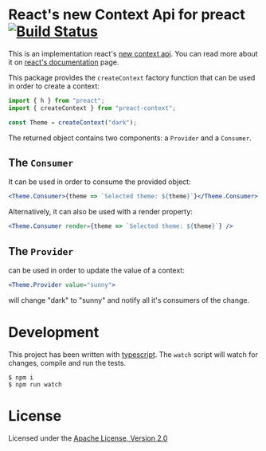 # React's new Context Api for preact [![Build Status](https://travis-ci.org/valotas/preact-context.svg?branch=master)](https://travis-ci.org/valotas/preact-context)

This is an implementation react's [new context api][rfcs]. You can read more
about it on [react's documentation][react-context-doc] page.

This package provides the `createContext` factory function that can be used
in order to create a context:

```js
import { h } from "preact";
import { createContext } from "preact-context";

const Theme = createContext("dark");
```

The returned object contains two components: a `Provider` and a `Consumer`.

## The `Consumer`

It can be used in order to consume the provided object:

```jsx
<Theme.Consumer>{theme => `Selected theme: ${theme}`}</Theme.Consumer>
```

Alternatively, it can also be used with a render property:

```jsx
<Theme.Consumer render={theme => `Selected theme: ${theme}`} />
```

## The `Provider`

can be used in order to update the value of a context:

```jsx
<Theme.Provider value="sunny">
```

will change "dark" to "sunny" and notify all it's consumers of the change.

# Development

This project has been written with [typescript](https://www.typescriptlang.org/).
The `watch` script will watch for changes, compile and run the tests.

```
$ npm i
$ npm run watch
```

# License

Licensed under the [Apache License, Version 2.0](LICENSE)

[rfcs]: https://github.com/acdlite/rfcs/blob/new-version-of-context/text/0000-new-version-of-context.md
[react-context-doc]: https://reactjs.org/docs/context.html
